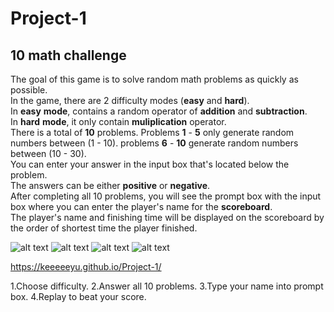 # Project-1

## 10 math challenge
The goal of this game is to solve random math problems as quickly as possible.  
In the game, there are 2 difficulty modes (**easy** and **hard**).  
In **easy** **mode**, contains a random operator of **addition** and **subtraction**.  
In **hard** **mode**, it only contain **muliplication** operator.  
There is a total of **10** problems. Problems **1** - **5** only generate random numbers between (1 - 10). problems **6** - **10** generate random numbers between (10 - 30).  
You can enter your answer in the input box that's located below the problem.  
The answers can be either **positive** or **negative**.  
After completing all 10 problems, you will see the prompt box with the input box where you can enter the player's name for the **scoreboard**.  
The player's name and finishing time will be displayed on the scoreboard by the order of shortest time the player finished.

![alt text](https://i.imgur.com/HIMgL1X.png)
![alt text](https://i.imgur.com/jiLPZIs.png)
![alt text](https://i.imgur.com/nLnU1Qn.png)
![alt text](https://i.imgur.com/a1wD1wf.png)

https://keeeeeyu.github.io/Project-1/

1.Choose difficulty.
2.Answer all 10 problems.
3.Type your name into prompt box.
4.Replay to beat your score.

